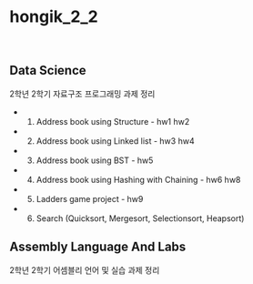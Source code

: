 # hongik_2_2
<br>

## Data Science 
2학년 2학기 자료구조 프로그래밍 과제 정리
- 01. Address book using Structure - hw1 hw2
- 02. Address book using Linked list - hw3 hw4
- 03. Address book using BST - hw5
- 04. Address book using Hashing with Chaining - hw6 hw8
- 05. Ladders game project - hw9
- 06. Search (Quicksort, Mergesort, Selectionsort, Heapsort)

## Assembly Language And Labs
2학년 2학기 어셈블리 언어 및 실습 과제 정리
